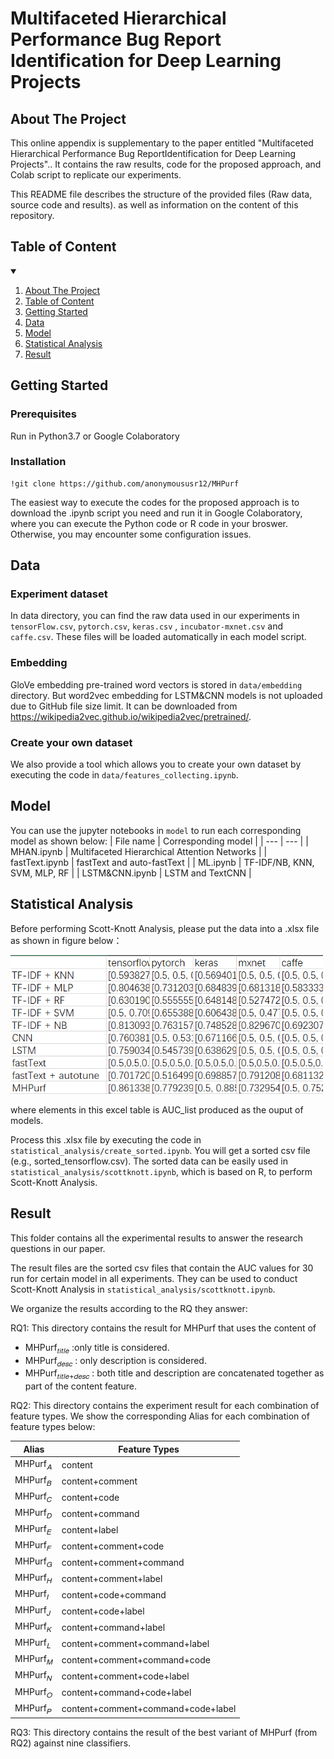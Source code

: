 # Multifaceted Hierarchical Performance Bug Report Identification for Deep Learning Projects

<!-- ABOUT THE PROJECT -->
## About The Project
This online appendix is supplementary to the paper entitled "Multifaceted Hierarchical Performance Bug ReportIdentification for Deep Learning Projects".. It contains the raw results, code for the proposed approach, and Colab script to replicate our experiments.

This README file describes the structure of the provided files (Raw data, source code and results). as well as information on the content of this repository.

## Table of Content
<!-- TABLE OF CONTENTS -->
<details open="open">
  <summary></summary>
  <ol>
    <li>
      <a href="#about-the-project">About The Project</a>
    </li>
    <li>
      <a href="#Table of Content">Table of Content</a>
    </li>
    <li>
      <a href="#getting-started">Getting Started</a>
    </li>
    <li><a href="#Data">Data</a></li>
    <li><a href="#Model">Model</a></li>
    <li><a href="#Statistical Analysis">Statistical Analysis</a></li>
    <li><a href="#Result">Result</a></li>
  </ol>
</details>

## Getting Started
### Prerequisites
Run in Python3.7 or Google Colaboratory 

### Installation

```
!git clone https://github.com/anonymoususr12/MHPurf
```

The easiest way to execute the codes for the proposed approach is to download the .ipynb script you need and run it in Google Colaboratory, where you can execute the Python code or R code in your broswer. Otherwise, you may encounter some configuration issues.

## Data
### Experiment dataset
In data directory, you can find the raw data used in our experiments in `tensorFlow.csv`, `pytorch.csv`, `keras.csv` , `incubator-mxnet.csv` and `caffe.csv`. These files will be loaded automatically in each model script.

### Embedding
GloVe embedding pre-trained word vectors is stored in `data/embedding` directory. But word2vec embedding for LSTM&CNN models is not uploaded due to GitHub file size limit. It can be downloaded from https://wikipedia2vec.github.io/wikipedia2vec/pretrained/.

### Create your own dataset
We also provide a tool which allows you to create your own dataset by executing the code in `data/features_collecting.ipynb`.

## Model
You can use the jupyter notebooks in `model` to run each corresponding model as shown below:
| File name | Corresponding model |
| --- | --- |
| MHAN.ipynb |  Multifaceted Hierarchical Attention Networks |
| fastText.ipynb | fastText and auto-fastText |
| ML.ipynb | TF-IDF/NB, KNN, SVM, MLP, RF |
| LSTM&CNN.ipynb | LSTM and TextCNN |

## Statistical Analysis
Before performing Scott-Knott Analysis, please put the data into a .xlsx file as shown in figure below：

<img src="statistical_analysis/example1.PNG" width=500>

where elements in this excel table is AUC_list produced as the ouput of models.

Process this .xlsx file by executing the code in `statistical_analysis/create_sorted.ipynb`. You will get a sorted csv file (e.g., sorted_tensorflow.csv). The sorted data can be easily used in `statistical_analysis/scottknott.ipynb`, which is based on R, to perform Scott-Knott Analysis.

## Result 
This folder contains all the experimental results to answer the research questions in our paper.

The result files are the sorted csv files that contain the AUC values for 30 run for certain model in all experiments. They can be used to conduct Scott-Knott Analysis in `statistical_analysis/scottknott.ipynb`.

We organize the results according to the RQ they answer:

RQ1: This directory contains the result for MHPurf that uses the content of
- MHPurf<sub>𝑡𝑖𝑡𝑙𝑒</sub> :only title is considered.
- MHPurf<sub>𝑑𝑒𝑠𝑐</sub> : only description is considered.
- MHPurf<sub>𝑡𝑖𝑡𝑙𝑒+𝑑𝑒𝑠𝑐</sub> : both title and description are concatenated together as part of the content feature.

RQ2: This directory contains the experiment result for each combination of feature types. We show the corresponding Alias for each combination of feature types below:

|Alias |Feature Types
| --- | --- |
|MHPurf<sub>𝐴</sub> |content
|MHPurf<sub>𝐵</sub> |content+comment
|MHPurf<sub>𝐶</sub> |content+code
|MHPurf<sub>𝐷</sub> |content+command
|MHPurf<sub>𝐸</sub> |content+label
|MHPurf<sub>𝐹</sub> |content+comment+code
|MHPurf<sub>𝐺</sub> |content+comment+command
|MHPurf<sub>𝐻</sub> |content+comment+label
|MHPurf<sub>𝐼</sub> |content+code+command
|MHPurf<sub>𝐽</sub> |content+code+label
|MHPurf<sub>𝐾</sub> |content+command+label
|MHPurf<sub>𝐿</sub> |content+comment+command+label
|MHPurf<sub>𝑀</sub> |content+comment+command+code
|MHPurf<sub>𝑁</sub> |content+comment+code+label
|MHPurf<sub>𝑂</sub> |content+command+code+label
|MHPurf<sub>𝑃</sub> |content+comment+command+code+label

RQ3: This directory contains the result of the best variant of MHPurf (from RQ2) against nine classifiers.
